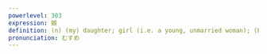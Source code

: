 ```yaml
---
powerlevel: 303
expression: 娘
definition: (n) (my) daughter; girl (i.e. a young, unmarried woman); (P)
pronunciation: むすめ
---
```

